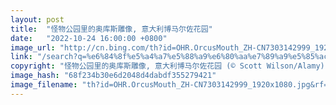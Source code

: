 ```yaml
---
layout: post
title:  "怪物公园里的奥库斯雕像, 意大利博马尔佐花园"
date:   "2022-10-24 16:00:00 +0800"
image_url: "http://cn.bing.com/th?id=OHR.OrcusMouth_ZH-CN7303142999_1920x1080.jpg&rf=LaDigue_1920x1080.jpg&pid=hp"
link: "/search?q=%e6%84%8f%e5%a4%a7%e5%88%a9%e6%80%aa%e7%89%a9%e5%85%ac%e5%9b%ad&FORM=hpcapt&mkt=zh-cn"
copyright: "怪物公园里的奥库斯雕像, 意大利博马尔佐花园 (© Scott Wilson/Alamy)"
image_hash: "68f234b30e6d2048d4dabdf355279421"
image_filename: "th?id=OHR.OrcusMouth_ZH-CN7303142999_1920x1080.jpg&rf=LaDigue_1920x1080.jpg&pid=hp"
---
```

